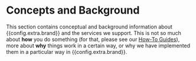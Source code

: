 # Concepts and Background

This section contains conceptual and background information about
{{config.extra.brand}} and the services we support. This is not so
much about **how** you do something (for that, please see our [How-To
Guides](../howto/)), more about **why** things work in
a certain way, or why we have implemented them in a particular way in
{{config.extra.brand}}.


